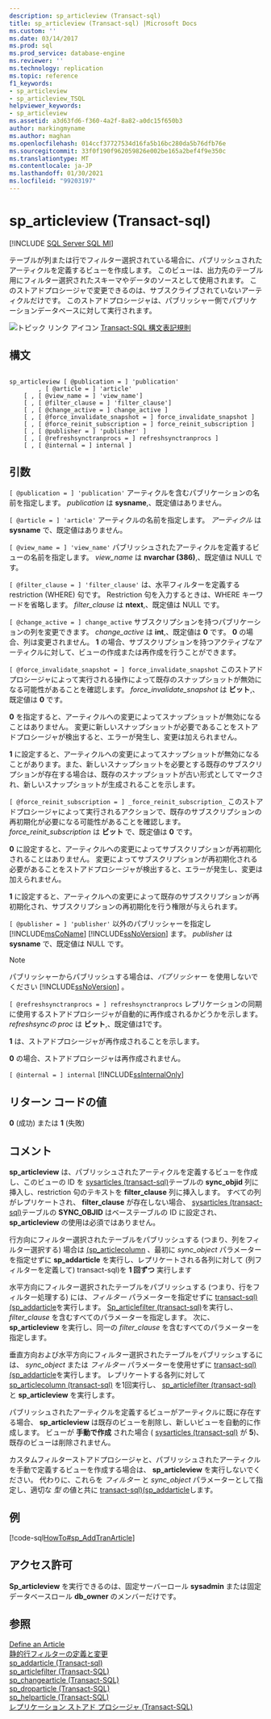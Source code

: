 ```yaml
---
description: sp_articleview (Transact-sql)
title: sp_articleview (Transact-sql) |Microsoft Docs
ms.custom: ''
ms.date: 03/14/2017
ms.prod: sql
ms.prod_service: database-engine
ms.reviewer: ''
ms.technology: replication
ms.topic: reference
f1_keywords:
- sp_articleview
- sp_articleview_TSQL
helpviewer_keywords:
- sp_articleview
ms.assetid: a3d63fd6-f360-4a2f-8a82-a0dc15f650b3
author: markingmyname
ms.author: maghan
ms.openlocfilehash: 014ccf37727534d16fa5b16bc280da5b76dfb76e
ms.sourcegitcommit: 33f0f190f962059826e002be165a2bef4f9e350c
ms.translationtype: MT
ms.contentlocale: ja-JP
ms.lasthandoff: 01/30/2021
ms.locfileid: "99203197"
---
```

# <a name="sp_articleview-transact-sql"></a>sp_articleview (Transact-sql)
[!INCLUDE [SQL Server SQL MI](../../includes/applies-to-version/sql-asdbmi.md)]

  テーブルが列または行でフィルター選択されている場合に、パブリッシュされたアーティクルを定義するビューを作成します。 このビューは、出力先のテーブル用にフィルター選択されたスキーマやデータのソースとして使用されます。 このストアドプロシージャで変更できるのは、サブスクライブされていないアーティクルだけです。 このストアドプロシージャは、パブリッシャー側でパブリケーションデータベースに対して実行されます。  
  
 ![トピック リンク アイコン](../../database-engine/configure-windows/media/topic-link.gif "トピック リンク アイコン") [Transact-SQL 構文表記規則](../../t-sql/language-elements/transact-sql-syntax-conventions-transact-sql.md)  
  
## <a name="syntax"></a>構文  
  
```  
  
sp_articleview [ @publication = ] 'publication'  
        , [ @article = ] 'article'  
    [ , [ @view_name = ] 'view_name']  
    [ , [ @filter_clause = ] 'filter_clause']  
    [ , [ @change_active = ] change_active ]  
    [ , [ @force_invalidate_snapshot = ] force_invalidate_snapshot ]  
    [ , [ @force_reinit_subscription = ] force_reinit_subscription ]  
    [ , [ @publisher = ] 'publisher' ]  
    [ , [ @refreshsynctranprocs = ] refreshsynctranprocs ]  
    [ , [ @internal = ] internal ]  
```  
  
## <a name="arguments"></a>引数  
`[ @publication = ] 'publication'` アーティクルを含むパブリケーションの名前を指定します。 *publication* は **sysname**,、既定値はありません。  
  
`[ @article = ] 'article'` アーティクルの名前を指定します。 *アーティクル* は **sysname** で、既定値はありません。  
  
`[ @view_name = ] 'view_name'` パブリッシュされたアーティクルを定義するビューの名前を指定します。 *view_name* は **nvarchar (386)**,、既定値は NULL です。  
  
`[ @filter_clause = ] 'filter_clause'` は、水平フィルターを定義する restriction (WHERE) 句です。 Restriction 句を入力するときは、WHERE キーワードを省略します。 *filter_clause* は **ntext**,、既定値は NULL です。  
  
`[ @change_active = ] change_active` サブスクリプションを持つパブリケーションの列を変更できます。 *change_active* は **int**,、既定値は **0** です。 **0** の場合、列は変更されません。 **1** の場合、サブスクリプションを持つアクティブなアーティクルに対して、ビューの作成または再作成を行うことができます。  
  
`[ @force_invalidate_snapshot = ] force_invalidate_snapshot` このストアドプロシージャによって実行される操作によって既存のスナップショットが無効になる可能性があることを確認します。 *force_invalidate_snapshot* は **ビット**,、既定値は **0** です。  
  
 **0** を指定すると、アーティクルへの変更によってスナップショットが無効になることはありません。 変更に新しいスナップショットが必要であることをストアドプロシージャが検出すると、エラーが発生し、変更は加えられません。  
  
 **1** に設定すると、アーティクルへの変更によってスナップショットが無効になることがあります。また、新しいスナップショットを必要とする既存のサブスクリプションが存在する場合は、既存のスナップショットが古い形式としてマークされ、新しいスナップショットが生成されることを示します。  
  
`[ @force_reinit_subscription = ] _force_reinit_subscription_` このストアドプロシージャによって実行されるアクションで、既存のサブスクリプションの再初期化が必要になる可能性があることを確認します。 *force_reinit_subscription* は **ビット** で、既定値は **0** です。  
  
 **0** に設定すると、アーティクルへの変更によってサブスクリプションが再初期化されることはありません。 変更によってサブスクリプションが再初期化される必要があることをストアドプロシージャが検出すると、エラーが発生し、変更は加えられません。  
  
 **1** に設定すると、アーティクルへの変更によって既存のサブスクリプションが再初期化され、サブスクリプションの再初期化を行う権限が与えられます。  
  
`[ @publisher = ] 'publisher'` 以外のパブリッシャーを指定し [!INCLUDE[msCoName](../../includes/msconame-md.md)] [!INCLUDE[ssNoVersion](../../includes/ssnoversion-md.md)] ます。 *publisher* は **sysname** で、既定値は NULL です。  
  
> [!NOTE]  
>  パブリッシャーからパブリッシュする場合は、*パブリッシャー* を使用しないでください [!INCLUDE[ssNoVersion](../../includes/ssnoversion-md.md)] 。  
  
`[ @refreshsynctranprocs = ] refreshsynctranprocs` レプリケーションの同期に使用するストアドプロシージャが自動的に再作成されるかどうかを示します。 *refreshsyncの proc* は **ビット**,、既定値は1です。  
  
 **1** は、ストアドプロシージャが再作成されることを示します。  
  
 **0** の場合、ストアドプロシージャは再作成されません。  
  
`[ @internal = ] internal` [!INCLUDE[ssInternalOnly](../../includes/ssinternalonly-md.md)]  
  
## <a name="return-code-values"></a>リターン コードの値  
 **0** (成功) または **1** (失敗)  
  
## <a name="remarks"></a>コメント  
 **sp_articleview** は、パブリッシュされたアーティクルを定義するビューを作成し、このビューの ID を [sysarticles &#40;transact-sql&#41;](../../relational-databases/system-tables/sysarticles-transact-sql.md)テーブルの **sync_objid** 列に挿入し、restriction 句のテキストを **filter_clause** 列に挿入します。 すべての列がレプリケートされ、 **filter_clause** が存在しない場合、 [sysarticles &#40;transact-sql&#41;](../../relational-databases/system-tables/sysarticles-transact-sql.md)テーブルの **SYNC_OBJID** はベーステーブルの ID に設定され、 **sp_articleview** の使用は必須ではありません。  
  
 行方向にフィルター選択されたテーブルをパブリッシュする (つまり、列をフィルター選択する) 場合は [&#40;sp_articlecolumn](../../relational-databases/system-stored-procedures/sp-articlecolumn-transact-sql.md) 、最初に *sync_object* パラメーターを指定せずに **sp_addarticle** を実行し、レプリケートされる各列に対して (列フィルターを定義して) transact-sql&#41;を **1 回ずつ** 実行します  
  
 水平方向にフィルター選択されたテーブルをパブリッシュする (つまり、行をフィルター処理する) には、*フィルター* パラメーターを指定せずに [transact-sql&#41;&#40;sp_addarticle](../../relational-databases/system-stored-procedures/sp-addarticle-transact-sql.md)を実行します。 [Sp_articlefilter &#40;transact-sql&#41;](../../relational-databases/system-stored-procedures/sp-articlefilter-transact-sql.md)を実行し、 *filter_clause* を含むすべてのパラメーターを指定します。 次に、 **sp_articleview** を実行し、同一の *filter_clause* を含むすべてのパラメーターを指定します。  
  
 垂直方向および水平方向にフィルター選択されたテーブルをパブリッシュするには、 *sync_object* または *フィルター* パラメーターを使用せずに [transact-sql&#41;&#40;sp_addarticle](../../relational-databases/system-stored-procedures/sp-addarticle-transact-sql.md)を実行します。 レプリケートする各列に対して [sp_articlecolumn &#40;transact-sql&#41;](../../relational-databases/system-stored-procedures/sp-articlecolumn-transact-sql.md) を1回実行し、 [sp_articlefilter &#40;transact-sql&#41;](../../relational-databases/system-stored-procedures/sp-articlefilter-transact-sql.md) と **sp_articleview** を実行します。  
  
 パブリッシュされたアーティクルを定義するビューがアーティクルに既に存在する場合、 **sp_articleview** は既存のビューを削除し、新しいビューを自動的に作成します。 ビューが **手動で作成** された場合 ( [sysarticles &#40;transact-sql&#41;](../../relational-databases/system-tables/sysarticles-transact-sql.md) が **5**)、既存のビューは削除されません。  
  
 カスタムフィルターストアドプロシージャと、パブリッシュされたアーティクルを手動で定義するビューを作成する場合は、 **sp_articleview** を実行しないでください。 代わりに、これらを *フィルター* と *sync_object* パラメーターとして指定し、適切な *型* の値と共に [transact-sql&#41;&#40;sp_addarticle](../../relational-databases/system-stored-procedures/sp-addarticle-transact-sql.md)します。  
  
## <a name="example"></a>例  
 [!code-sql[HowTo#sp_AddTranArticle](../../relational-databases/replication/codesnippet/tsql/sp-articleview-transact-_1.sql)]  
  
## <a name="permissions"></a>アクセス許可  
 **Sp_articleview** を実行できるのは、固定サーバーロール **sysadmin** または固定データベースロール **db_owner** のメンバーだけです。  
  
## <a name="see-also"></a>参照  
 [Define an Article](../../relational-databases/replication/publish/define-an-article.md)   
 [静的行フィルターの定義と変更](../../relational-databases/replication/publish/define-and-modify-a-static-row-filter.md)   
 [sp_addarticle &#40;Transact-sql&#41;](../../relational-databases/system-stored-procedures/sp-addarticle-transact-sql.md)   
 [sp_articlefilter (Transact-SQL)](../../relational-databases/system-stored-procedures/sp-articlefilter-transact-sql.md)   
 [sp_changearticle (Transact-SQL)](../../relational-databases/system-stored-procedures/sp-changearticle-transact-sql.md)   
 [sp_droparticle (Transact-SQL)](../../relational-databases/system-stored-procedures/sp-droparticle-transact-sql.md)   
 [sp_helparticle &#40;Transact-SQL&#41;](../../relational-databases/system-stored-procedures/sp-helparticle-transact-sql.md)   
 [レプリケーション ストアド プロシージャ &#40;Transact-SQL&#41;](../../relational-databases/system-stored-procedures/replication-stored-procedures-transact-sql.md)  
  
  

